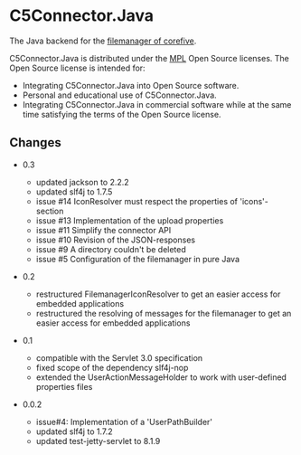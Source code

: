 # C5Connector.Java

The Java backend for the [filemanager of corefive](http://github.com/simogeo/Filemanager).

C5Connector.Java is distributed under the [MPL](http://www.mozilla.org/MPL/2.0/) Open Source licenses. The Open Source license is intended for:

* Integrating C5Connector.Java into Open Source software.
* Personal and educational use of C5Connector.Java.
* Integrating C5Connector.Java in commercial software while at the same time satisfying the terms of the Open Source license.

## Changes 

* 0.3
  * updated jackson to 2.2.2
  * updated slf4j to 1.7.5
  * issue #14 IconResolver must respect the properties of 'icons'-section 
  * issue #13 Implementation of the upload properties
  * issue #11 Simplify the connector API 
  * issue #10 Revision of the JSON-responses
  * issue #9 A directory couldn't be deleted
  * issue #5 Configuration of the filemanager in pure Java 

* 0.2
  * restructured FilemanagerIconResolver to get an easier access for embedded applications
  * restructured the resolving of messages for the filemanager to get an easier access for embedded applications
  
* 0.1
  * compatible with the Servlet 3.0 specification
  * fixed scope of the dependency slf4j-nop
  * extended the UserActionMessageHolder to work with user-defined properties files

* 0.0.2
  * issue#4: Implementation of a 'UserPathBuilder' 
  * updated slf4j to 1.7.2
  * updated test-jetty-servlet to 8.1.9 
  
